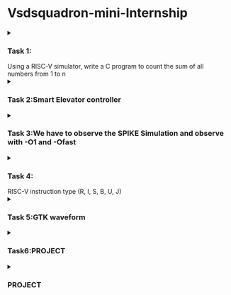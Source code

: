 # Vsdsquadron-mini-Internship

<details>

<summary><h3>Task 1: </h3> Using a RISC-V simulator, write a C program to count the sum of all numbers from 1 to n</summary>

## Task 1 
Write a c program to count the sum of 1 to N
![Virtual box installation](https://github.com/Nishitasa/sumof1toN/assets/173664538/982957fc-32b6-4fad-bcc5-5125da4cc46e)
Installation of Virtual box 
![Installation of Ubuntu](https://github.com/Nishitasa/sumof1toN/assets/173664538/ca7f9c71-18a4-46bd-9bb9-faad0622f1a0)
open the terminal
![Terminal](https://github.com/Nishitasa/sumof1toN/assets/173664538/ee40e637-fa6a-4df2-8d64-f7587aef2a51)
![Cprogramming code for sumof1toN](https://github.com/Nishitasa/sumof1toN/assets/173664538/88f86b41-44db-4b8a-8d2c-84fe87e633d7)
Apply the code and receive the output, Sum of numbers from 1to N is:
We can apply this to any number of N values
![Screenshot from 2024-06-24 12-17-45](https://github.com/Nishitasa/sumof1toN/assets/173664538/90238b19-c366-4778-8d20-342cbcdad971)
RISCV64 output

Task 1 completed

</details>

<details>

<summary><h3>Task 2:Smart Elevator controller</summary>
 
 My project title is Creating a Smart Elevator Controller</summary>
![image](https://github.com/Nishitasa/sumof1toN/assets/173664538/c7da7880-ef91-4560-86f9-2bdda08b4021)

A smart elevator, refers to an elevator system that incorporates advanced technologies to enhance efficiency, safety, and user experience. These elevators utilize various sensors, algorithms, and connectivity features to improve their performance and functionality. These elevators are particularly beneficial in high-traffic buildings where efficient vertical transportation is crucial. Key features of smart elevators include:
Traffic Analysis and Optimization

Security and Access Control

Energy Efficiency
![The code applied for smart elevator controller](https://github.com/Nishitasa/sumof1toN/assets/173664538/d8c23bc2-8174-42bd-bd8c-9dd8531c290e)
Open the Terminal leafpad and apply the code .Save the file
Then give the command:

gcc file name

/.a.out
![Output](https://github.com/Nishitasa/sumof1toN/assets/173664538/e60ade6d-68bd-470e-b5f9-3862b54f0e6d)
The output is displayed 
![The project which is applied to riscv](https://github.com/Nishitasa/sumof1toN/assets/173664538/1f33ae24-b198-4a7c-9a60-381fdf1fe6dd)
Converting the C program to RISCV and complied to recieve the output
</details>

<details>

<summary><h3> Task 3:We have to observe the SPIKE Simulation and observe  with -O1 and -Ofast</summary>

. 

**With -O1 command**:

The output we got from gcc should be equal to the simulation.The command riscv64-unknown-elf-gcc-O1 -mabi=lp64 -march=rv64i -o elevator.o elevator.c.Then run the code and give them the required output in C .

![Screenshot from 2024-06-27 10-30-09](https://github.com/Nishitasa/sumof1toN/assets/173664538/47295c95-9379-4e57-9bdc-513f10b4e0d5)

Therefore verification for command -O1 is done.Run them using spike simulation

Here we will debug the code from main.We use the command spike -d pk elevator.o

The initial address we see from the code is 10230 so we point them using counter.

until pc 0 10230 refers that after 10230 they debug .Type reg 0 sp
![Screenshot from 2024-06-27 10-48-11](https://github.com/Nishitasa/sumof1toN/assets/173664538/3e876312-dda3-4e3e-be4f-2d309b38c17a)
![Screenshot from 2024-06-27 10-52-01](https://github.com/Nishitasa/sumof1toN/assets/173664538/56f651e4-a9a6-45ba-9ff1-899be3960b41)

**Next with -Ofast command**:

This is same as above .The command riscv64-unknown-elf-gcc-O1 -mabi=lp64 -march=rv64i -o elevator.o elevator.c.Then run the code and give them the required output in C
Then use the command gcc elevator.c .Output is verified using ./a.out command

![Screenshot from 2024-06-27 10-58-02](https://github.com/Nishitasa/sumof1toN/assets/173664538/055b5c8f-2010-4e10-8f4e-e920336c83d7)

Run using spike simulation
![Screenshot from 2024-06-27 10-59-18](https://github.com/Nishitasa/sumof1toN/assets/173664538/1d329252-0daa-40f2-bb09-5a638b19ab34)
The starting address is 10230 we see the next instruction manually by clicking ENTER.
Apply spike -d pk elevator.o

To view next reg 0 a2 gives the register value at a2 operand.Click ENTER

Then various address are available
![Screenshot from 2024-06-27 10-59-43](https://github.com/Nishitasa/sumof1toN/assets/173664538/27885fef-093b-4726-9186-97fc14500e47)

To check next subtract the address with 16 so see the upcoming instruction.
![Screenshot from 2024-06-27 11-01-50](https://github.com/Nishitasa/sumof1toN/assets/173664538/9a0119bd-49d6-4a14-b4f0-ed8ab3da4fa8)

</details>
<details>

<summary><h3>Task 4: </h3> RISC-V instruction type (R, I, S, B, U, J)  </summary>

 
RISC-V (pronounced “risk-five”) is a new instruction set architecture (ISA) that was originally
designed to support computer architecture research and education, but which we now hope will
also become a standard free and open architecture for industry implementations.

RISC-V has been designed to support extensive customization and specialization. The base integer
ISA can be extended with one or more optional instruction-set extensions, but the base integer
instructions cannot be redefined. We divide RISC-V instruction-set extensions into standard and
non-standard extensions.

![image](https://github.com/Nishitasa/vsd-quadron-intern/assets/173664538/04f7dc87-c2d2-4aad-9280-b2c5910846db)

![image](https://github.com/Nishitasa/vsd-quadron-intern/assets/173664538/2e4042ad-8ae7-4915-aa44-42cc7fe8f864)

There are various formats :
1.R-Format
2.I-Format
3.S-Format
4.B-Format
5.U-Format
6.J-Format

**R-Format**:

This format instructions are frequently thought of as the most “simple” because they typically include operations that map closely to the capabilities that we generally associate with a computer at the lowest level. Arithmetic operations, such as adding, subtracting, and bit shifting all fall into this category.
![image](https://github.com/Nishitasa/vsd-quadron-intern/assets/173664538/2874f8e3-f0e6-4637-93af-2d2804b5ee84)

**I-Format**:

This format instructions eliminate the second register (rs2) and function (funct7) fields from the R format in favor of a large immediate value field. This format is specifically useful for supplying constants for arithmetic instructions, or loading data from a location in memory.
![image](https://github.com/Nishitasa/vsd-quadron-intern/assets/173664538/9bec60f6-5134-4e70-abc9-80d088bb1f5c)

**S-Format**:

Next up is S format instructions, which reintroduce our second register operand (rs2), but eliminate the destination register rd. An important attribute to notice is that we don’t simply change the bits used for rd to now represent rs2, we instead split our immediate value across two separate fields, allowing rs2 to be placed in the same location in S format instructions as it was in R format (and every other format that utilizes rs2). When we explore how instruction decoding works, the reasoning behind this strategy and the impact it has on complexity of the hardware design will become more apparent.
![image](https://github.com/Nishitasa/vsd-quadron-intern/assets/173664538/a7a0e366-890e-4fdb-896f-fd6af3b39e5a)

**U-Format**:

U, which we chose the lui instruction to demonstrate, but didn’t specify its actual purpose. lui refers to “load upper immediate”, and now that we have looked at a few instructions that use immediate values, we should have somewhat of an intuition for how it is used. The U format has the smallest number of fields out of all core instruction formats, only supporting opcode, rd, and a 20 bit immediate.
![image](https://github.com/Nishitasa/vsd-quadron-intern/assets/173664538/dc0ca1c9-72a3-46c6-a459-7a9f80f7403d)

B-Format:

The B-format in RISC-V is used for conditional branch instructions. The B-format is designed to encode branch instructions that compare two registers and conditionally branch to a target address. Here’s the structure of the B-format instruction:

-----------------------------------------------------------
| imm[12|10:5] | rs2 | rs1 | funct3 | imm[4:1|11] | opcode |
-----------------------------------------------------------

**J-Format**:

In the RISC-V instruction set architecture (ISA), the "J" type instruction is used for jump operations. The format for a J-type instruction is designed to support jump operations with a 20-bit immediate value that is sign-extended to 32 bits and shifted left by one bit to form the jump target address

|  imm[20]  |  imm[10:1]  |  imm[11]  |  imm[19:12]  |  rd  |  opcode  |

Lets Decode the instruction set :

**add r1,r2,r3*

This is R-Type instruction.It is used for register-register operations.The field format is

rd (5 bits): The destination register. In this case, r1 (also known as x1 in RISC-V) is represented by the binary encoding of 1 which is 00001.
funct3 (3 bits): Specifies the type of operation within the R-type class. For the add instruction, funct3 is 000.
rs1 (5 bits): The first source register. Here, r2 (also known as x2 in RISC-V) is represented by the binary encoding of 2 which is 00010.
rs2 (5 bits): The second source register. Here, r3 (also known as x3 in RISC-V) is represented by the binary encoding of 3 which is 00011.

32bit-0000000 00011 00010 000 00001 0110011

**sub r3,r1,r2*

 R-type instruction in the RISC-V ISA. R-type instructions are used for register-register operations. The R-type format includes the opcode, source registers, destination register, and function codes (funct3 and funct7).

opcode: 0110011 (for integer register-register operations)
funct3: 000 (for subtraction, as it falls under the ADD/SUB group)
funct7: 0100000 (specific to subtraction)
rd: 00011 (for register x3)
rs1: 00001 (for register x1)
rs2: 00010 (for register x2)

32bit -0100000 00010 00001 000 00011 0110011

**and r2,r1,r3*

This R-Type instruction set.

Opcode: 0110011 (for all R-type instructions)
funct3: 111 (for AND)
funct7: 0000000 (for AND)
rs1: r1
rs2: r3
rd: r2

32-bit-0000000 00011 00001 111 00010 0110011

**OR r8, r2, r5*

This is R-type instruction set.

funct7: 0000000
rs2: 00101
rs1: 00010
funct3: 110
rd: 01000
opcode: 0110011

32-bit-0000000 00101 00010 110 01000 0110011

**xor r8,r1,r4*

This is R-type instruction set

Opcode: 0110011
rd (r8): 01000
funct3: 100
rs1 (r1): 00001
rs2 (r4): 00100
funct7: 0000000

32-bit-0000000_00100_00001_100_01000_0110011

**SLT r10,r2,r4*

This is R-type instruction set
For the slt (set less than) instruction:

opcode: 0110011
funct3: 010
funct7: 0000000
Register Mappings:
r10: destination register (rd)
r2: first source register (rs1)
r4: second source register (rs2)

For the slt r10, r2, r4 instruction, we can break it down and encode it as follows:

opcode: 0110011
rd: 01010 (binary for register 10)
funct3: 010
rs1: 00010 (binary for register 2)
rs2: 00100 (binary for register 4)
funct7: 0000000

32-bit pattern-0000000 00100 00010 010 01010 0110011


**ADDI r12,r3,5*

The instruction ADDI r12, r3, 5 is an I-type instruction in the RISC-V ISA. The I-type format is used for immediate arithmetic instructions, load instructions, and some other immediate-based instructions.

Opcode: The opcode for ADDI is 0010011.
rd: The destination register r12 is 01100 in binary.
funct3: The function code for ADDI is 000.
rs1: The source register r3 is 00011 in binary.
Immediate: The immediate value 5 is 000000000101 in binary (12 bits)

32-bit pattern-0000000001010001100000110010011

**SW r3,r1,4*

The SW (Store Word) instruction in the RISC-V instruction set is an example of an S-type (Store) instruction format. The S-type instruction format is used for store operations, which store the contents of a register into memory.

For the SW r3, r1, 4 instruction:

Opcode: 0100011 (SW)
rs2: r3 (register 3)
rs1: r1 (register 1)
funct3: 010 (SW function code)
Immediate: 4 (split into imm[11:5] and imm[4:0])
Let's break this down:

Immediate value 4 in binary: 000000000100

imm[11:5] = 0000000
imm[4:0] = 00100
rs2 (r3) in binary: 00011
rs1 (r1) in binary: 00001
funct3 for SW: 010
Opcode for SW: 0100011

32-bit-pattern-0000000 00011 00001 010 00100 0100011

**SRL r16,r11,r2*

This is a R-Type instruction set.

funct7: 0000000
rs2: 00010 (r2)
rs1: 01011 (r11)
funct3: 101 (SRL)
rd: 10000 (r16)
opcode: 0110011 (SRL)

32-bit -0000000 00010 01011 101 10000 0110011

**BNE r0,r1,20*

This is a B-Type instruction set
BNE r0, r1, 20 in RISC-V is a branch instruction used for conditional branching. 

Opcode: 1100011 (BNE)
rs1: 00000 (register r0)
rs2: 00001 (register r1)
Immediate: 20 (decimal) or 0x14 (hexadecimal), which in binary is 0000000000100 (12 bits, considering sign extension).

32-bit-| 000000000010 | 00000 | 00001 | 1100011 |

**BEQ r0,r0,15*

This is a B-Type instruction set

The instruction BEQ r0, r0, 15 in RISC-V assembly corresponds to a branch equal (BEQ) operation. In RISC-V, branch instructions fall under the B-type format.

Opcode (7 bits): 1100011 (BEQ opcode)
rs1 (5 bits): 00000 (register r0)
rs2 (5 bits): 00000 (register r0)
Immediate (12 bits): 15 in binary is 000000000111

32-bit-000000000111  00000  00000   000

**LW r13,r11,2*

This is a I-Type instruction set

The instruction LW r13, r11, 2 in RISC-V assembly language is used to load a word from memory into register r13, with an offset of 2 bytes from the address stored in register r11. In RISC-V, this operation corresponds to the I-type (Immediate-type) format for load instructions. 

Opcode (7 bits): 0000011 (LW opcode)
rd (5 bits): 01101 (register r13)
rs1 (5 bits): 01011 (register r11)
Immediate (12 bits): 000000000010 (binary for 2

32-bit-000000000010  01011   010       01101  0000011

**SLL r15,r11,2*

This is a R-type instruction set.
The instruction SLL r15, r11, 2 in RISC-V assembly language performs a left logical shift on the value stored in register r11 by 2 bits and stores the result in register r15. 

Opcode (7 bits): 0110011 (SLL opcode)
rd (5 bits): 01111 (register r15)
funct3 (3 bits): 001 (for SLL)
rs1 (5 bits): 01011 (register r11)
rs2 (5 bits): 00000 (register r0, which signifies the shift amount)
funct7 (7 bits): 0000000 (for SLL)

32-bit-0000000   00000  01011   001      01111  0110011

</details>

<details>

<summary><h3>Task 5:GTK waveform </summary>

In this we need to find the output waveforms for the instructions which we learnt in Task 4.

**Steps to perform*

1.Firstly give the command :
                            
                            sudo apt-get update
                            sudo apt-get install iverilog gtkwave

2. Setup Your Project Directory
Create a directory for your project and place your Verilog files and testbench there.

                          mkdir rv
                          cd rv

3.Then from the reference copy the code of verilog and testbench and save them.

4.Give the command line 

                        touch rv_riscv32.v
                        touch rv_riscvtb.v

5.Compile these files using Icarus Verilog:

                                    iverilog -o rv_riscv32 rv_riscv32.v rv_riscvtb.v
                                    ./rv_riscv32

6.View the Waveform
Open the waveform file using GTKWave:

                                  gtkwave iiitb_rv32i.vcd
                                  
![Ubuntu commands and installation of gtkwave and iverilog](https://github.com/Nishitasa/vsd-quadron-intern/assets/173664538/73a60cb0-b6ba-4673-86a6-8c0c972c0a89)

Then it will open GTKWAVE

![Gtkwave](https://github.com/Nishitasa/vsd-quadron-intern/assets/173664538/8d494094-1fe3-4aa5-9487-3931f4563002)
![gtkwave commands](https://github.com/Nishitasa/vsd-quadron-intern/assets/173664538/9af72765-903a-4b2f-9578-af379afd2373)

![EX_mem open and waveforms with clock](https://github.com/Nishitasa/vsd-quadron-intern/assets/173664538/c7814b93-da2b-42b3-a6a7-0b535af42288)

Select the instructions from EX_MEM_IR[31:0]

**INSTRUCTION ADD r1,r2,r3*
![ADD r1, r2, r3](https://github.com/Nishitasa/vsd-quadron-intern/assets/173664538/025a0d89-3672-46f3-8ca5-3b2999deceb0)

**INSTRUCTION SUB r3, r1, r2*
![SUB r3, r1, r2](https://github.com/Nishitasa/vsd-quadron-intern/assets/173664538/54eb94d0-5277-4600-ad46-1478670e023e)

**Instruction AND r2, r1, r3*
![AND r2, r1, r3](https://github.com/Nishitasa/vsd-quadron-intern/assets/173664538/e98dd319-0e0b-4b8d-9e25-6b49353d9052)

**Instruction OR r8, r2, r5*
![OR r8, r2, r5](https://github.com/Nishitasa/vsd-quadron-intern/assets/173664538/4c68d4ae-4abe-4caa-a9ce-c7ca6238b13e)

**Instruction XOR r8, r1, r4*
![XOR r8, r1, r4](https://github.com/Nishitasa/vsd-quadron-intern/assets/173664538/625c73b4-adfe-4670-8101-a6becf03fcf7)

**Instruction SLT r10, r2, r4*
![SLT r10, r2, r4](https://github.com/Nishitasa/vsd-quadron-intern/assets/173664538/31a13ead-e52f-4bf1-9d4d-d3b6f945602b)

**Instruction ADDI r12, r3, 5*
![ADDI r12, r3, 5](https://github.com/Nishitasa/vsd-quadron-intern/assets/173664538/6d010385-20af-44cd-993b-0726fe991463)

**Instruction SW r3, r1, 4*
![SW r3, r1, 4](https://github.com/Nishitasa/vsd-quadron-intern/assets/173664538/11336ba0-d70d-46a1-b260-4b1edc7b7822)

**Instruction SRL r16, r11, r2*
![SRL r16, r11, r2](https://github.com/Nishitasa/vsd-quadron-intern/assets/173664538/21c13d83-9d1c-422c-abeb-60bf8e1aae3d)

**Instruction BNE r0, r1, 20*
![BNE r0, r1, 20](https://github.com/Nishitasa/vsd-quadron-intern/assets/173664538/bf5716ec-08c7-4805-b755-eb7b789bc826)

**Instruction SLL r15, r11, r2*
![SLL r15, r11, r2](https://github.com/Nishitasa/vsd-quadron-intern/assets/173664538/2e1aaa3c-38ac-485d-8bab-14bbfc7aec8e)

</details>

<details>

<summary><h3>Task6:PROJECT</summary>

The task is to implement Ascent control Engineer:Creating a DOOR LOCK SYSTEM using RISC-V board

## Overview:

An elevator controller is responsible for managing the operation of an elevator, including tasks such as moving the elevator car to the desired floor, opening and closing the doors, and handling user requests efficiently. Creating a smart elevator controller using a RISC-V board involves designing both the hardware and software components to ensure reliable and efficient operation.

## Components Required:

1.RISC-V Board
2.LED display 
3.Power Supply(12V or 24V)
4.Bread Board
5.Jumper Wires
6.Keypad

## Circuit connections:

1.RISC-V Board Setup:

Connect the RISC-V board to the breadboard using jumper wires.
Ensure that the board is powered using an appropriate power supply.


2.Display (7-segment LED or LCD):
Connect the display pins to the appropriate GPIO (General Purpose Input/Output) pins on the RISC-V board.



![image](https://github.com/Nishitasa/vsd-quadron-intern/assets/173664538/112745d0-e33a-4cb0-8c7d-a95eb0cb1033)

## Program Code:

               #include <debug.h>
#include <ch32v00x.h>
#include <ch32v00x_gpio.h>
#include <ch32v00x_i2c.h>
#include <string.h>

// Keypad configuration
#define ROWS 4
#define COLS 4
const uint16_t rowPins[ROWS] = {GPIO_Pin_0, GPIO_Pin_1, GPIO_Pin_2, GPIO_Pin_3}; // Adjust according to your setup
const uint16_t colPins[COLS] = {GPIO_Pin_4, GPIO_Pin_5, GPIO_Pin_6, GPIO_Pin_7}; // Adjust according to your setup

// Keypad matrix
char keypadMatrix[ROWS][COLS] = {
    {'1', '2', '3', 'A'},
    {'4', '5', '6', 'B'},
    {'7', '8', '9', 'C'},
    {'*', '0', '#', 'D'}
};

// LCD configuration
#define LCD_ADDR 0x27 // Adjust the I2C address for your LCD

// Password configuration
const char *correctPassword = "1234";
char inputPassword[10];
int inputIndex = 0;

// Function prototypes
void initGPIO(void);
void initI2C(void);
void lcdWriteCommand(uint8_t cmd);
void lcdWriteData(uint8_t data);
void lcdInit(void);
void lcdPrint(const char *str);
char readKeypad(void);
void checkPassword(void);
void Delay(uint32_t time);

int main(void) {
    // Initialize system
    SystemInit();
    initGPIO();
    initI2C();
    lcdInit();

    lcdPrint("Enter Password:");
    
    while (1) {
        char key = readKeypad();
        if (key) {
            if (key == '#') { // Enter key
                checkPassword();
                inputIndex = 0; // Clear input for next attempt
            } else if (key == '*') { // Clear key
                inputIndex = 0;
                lcdPrint("Enter Password:");
            } else {
                if (inputIndex < sizeof(inputPassword) - 1) {
                    inputPassword[inputIndex++] = key;
                    inputPassword[inputIndex] = '\0';
                    lcdPrint(inputPassword);
                }
            }
        }
        Delay(10); // Debounce delay
    }
}

void initGPIO(void) {
    GPIO_InitTypeDef GPIO_InitStructure;
    
    RCC_APB2PeriphClockCmd(RCC_APB2Periph_GPIOA, ENABLE);

    // Initialize rows as output
    GPIO_InitStructure.GPIO_Pin = GPIO_Pin_0 | GPIO_Pin_1 | GPIO_Pin_2 | GPIO_Pin_3;
    GPIO_InitStructure.GPIO_Mode = GPIO_Mode_Out_PP;
    GPIO_InitStructure.GPIO_Speed = GPIO_Speed_50MHz;
    GPIO_Init(GPIOA, &GPIO_InitStructure);

    // Initialize columns as input
    GPIO_InitStructure.GPIO_Pin = GPIO_Pin_4 | GPIO_Pin_5 | GPIO_Pin_6 | GPIO_Pin_7;
    GPIO_InitStructure.GPIO_Mode = GPIO_Mode_IPU;
    GPIO_Init(GPIOA, &GPIO_InitStructure);
}

void initI2C(void) {
    I2C_InitTypeDef I2C_InitStructure;

    RCC_APB1PeriphClockCmd(RCC_APB1Periph_I2C1, ENABLE);
    
    I2C_InitStructure.I2C_ClockSpeed = 100000; // Adjust as necessary
    I2C_InitStructure.I2C_Mode = I2C_Mode_I2C;
    I2C_InitStructure.I2C_DutyCycle = I2C_DutyCycle_2;
    I2C_InitStructure.I2C_OwnAddress1 = 0x00;
    I2C_InitStructure.I2C_AcknowledgedAddress = I2C_AcknowledgedAddress_7bit;
    I2C_Init(I2C1, &I2C_InitStructure);
    I2C_Cmd(I2C1, ENABLE);
}

void lcdWriteCommand(uint8_t cmd) {
    I2C_GenerateSTART(I2C1, ENABLE);
    while (!I2C_CheckEvent(I2C1, I2C_EVENT_MASTER_MODE_SELECT));
    I2C_Send7bitAddress(I2C1, LCD_ADDR, I2C_Direction_Transmitter);
    while (!I2C_CheckEvent(I2C1, I2C_EVENT_MASTER_TRANSMITTER_MODE_SELECTED));
    I2C_SendData(I2C1, cmd);
    while (!I2C_CheckEvent(I2C1, I2C_EVENT_MASTER_BYTE_TRANSMITTED));
    I2C_GenerateSTOP(I2C1, ENABLE);
}

void lcdWriteData(uint8_t data) {
    I2C_GenerateSTART(I2C1, ENABLE);
    while (!I2C_CheckEvent(I2C1, I2C_EVENT_MASTER_MODE_SELECT));
    I2C_Send7bitAddress(I2C1, LCD_ADDR, I2C_Direction_Transmitter);
    while (!I2C_CheckEvent(I2C1, I2C_EVENT_MASTER_TRANSMITTER_MODE_SELECTED));
    I2C_SendData(I2C1, data);
    while (!I2C_CheckEvent(I2C1, I2C_EVENT_MASTER_BYTE_TRANSMITTED));
    I2C_GenerateSTOP(I2C1, ENABLE);
}

void lcdInit(void) {
    Delay(50); // Wait for LCD to power up

    // Initialize LCD in 4-bit mode
    lcdWriteCommand(0x33); // Function set
    lcdWriteCommand(0x32); // Function set
    lcdWriteCommand(0x28); // 4-bit mode, 2 lines, 5x8 dots
    lcdWriteCommand(0x0C); // Display on, cursor off
    lcdWriteCommand(0x06); // Entry mode set
    lcdWriteCommand(0x01); // Clear display
    Delay(2); // Wait for clear command to complete
}

void lcdPrint(const char *str) {
    while (*str) {
        lcdWriteData(*str++);
    }
}

char readKeypad(void) {
    for (int row = 0; row < ROWS; row++) {
        // Set all rows to high except the current one
        GPIO_ResetBits(GPIOA, rowPins[row]); // Set current row low
        for (int col = 0; col < COLS; col++) {
            if (GPIO_ReadInputDataBit(GPIOA, colPins[col]) == RESET) { // If key is pressed
                while (GPIO_ReadInputDataBit(GPIOA, colPins[col]) == RESET); // Wait for key release
                GPIO_SetBits(GPIOA, rowPins[row]); // Set row back to high
                return keypadMatrix[row][col];
            }
        }
        GPIO_SetBits(GPIOA, rowPins[row]); // Set row back to high
    }
    return '\0'; // No key pressed
}

void checkPassword(void) {
    if (strcmp(inputPassword, correctPassword) == 0) {
        lcdPrint("Access Granted");
    } else {
        lcdPrint("Access Denied");
    }
    Delay(2000); // Show result for 2 seconds
    lcdPrint("Enter Password:");
}

void Delay(uint32_t time) {
    // Simple delay loop
    while (time--) {
        for (volatile uint32_t i = 0; i < 1000; i++);
    }
}
</details>

<details>

<summary><h3>PROJECT</summary>

 PIN connection
 ![pin Connection](https://github.com/user-attachments/assets/39d06f72-4953-45bd-9525-f166aab5cbc0)

APPLICATION VIDEO:

https://drive.google.com/file/d/1edcnWnK5Y7pqWLp8H07GEQTBxb7qI-YY/view?usp=sharing
